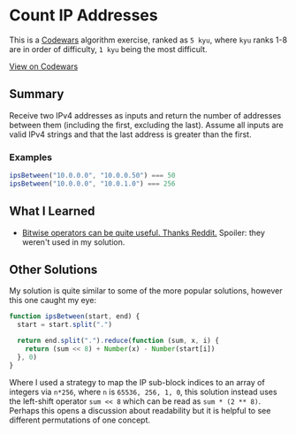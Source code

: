 # Count IP Addresses

This is a [Codewars](https://codewars.com) algorithm exercise, ranked as `5 kyu`, where `kyu` ranks 1-8 are in order of difficulty, `1 kyu` being the most difficult.

[View on Codewars](https://codewars.com/kata/526989a41034285187000de4)

## Summary

Receive two IPv4 addresses as inputs and return the number of addresses between them (including the first, excluding the last). Assume all inputs are valid IPv4 strings and that the last address is greater than the first.

### Examples

```js
ipsBetween("10.0.0.0", "10.0.0.50") === 50
ipsBetween("10.0.0.0", "10.0.1.0") === 256
```

## What I Learned

- [Bitwise operators can be quite useful. Thanks Reddit.](https://www.reddit.com/r/learnprogramming/comments/23or7e/eli5_bitwise_arithmetic_shifting/cgz41io) Spoiler: they weren't used in my solution.

## Other Solutions

My solution is quite similar to some of the more popular solutions, however this one caught my eye:

```js
function ipsBetween(start, end) {
  start = start.split(".")

  return end.split(".").reduce(function (sum, x, i) {
    return (sum << 8) + Number(x) - Number(start[i])
  }, 0)
}
```

Where I used a strategy to map the IP sub-block indices to an array of integers via `n*256`, where `n` is `65536, 256, 1, 0`, this solution instead uses the left-shift operator `sum << 8` which can be read as `sum * (2 ** 8)`. Perhaps this opens a discussion about readability but it is helpful to see different permutations of one concept.
